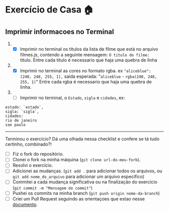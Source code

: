 # Exercício de Casa 🏠 

## Imprimir informacoes no Terminal


1. - [x] Imprimir no terminal os titulos da lista de filme que está no arquivo filmes.js, contendo a seguinte mensagem: `O titulo do filme: ` titulo. Entre cada titulo é necessario que haja uma quebra de linha

2. - [x] Imprimir no terminal as cores no formato rgba. ex
`"aliceblue": [240, 248, 255, 1],`
saida esperada: "`aliceblue` - `rgba(240, 248, 255, 1)`" Entre cada rgba é necessario que haja uma quebra de linha.

3. - [ ] Imprimir no terminal, o `Estado`, `sigla` e `cidades`, ex:

```
estado: `estado`,
sigla: `sigla`,
cidades:
rio de janeiro
sao paulo
```
---

Terminou o exercício? Dá uma olhada nessa checklist e confere se tá tudo certinho, combinado?!

- [ ] Fiz o fork do repositório.
- [ ] Clonei o fork na minha máquina (`git clone url-do-meu-fork`).
- [ ] Resolvi o exercício.
- [ ] Adicionei as mudanças. (`git add .` para adicionar todos os arquivos, ou `git add nome_do_arquivo` para adicionar um arquivo específico)
- [ ] Commitei a cada mudança significativa ou na finalização do exercício (`git commit -m "Mensagem do commit"`)
- [ ] Pushei os commits na minha branch (`git push origin nome-da-branch`)
- [ ] Criei um Pull Request seguindo as orientaçoes que estao nesse [documento](/exercicios/para-casa/instrucoes-pull-request.md).